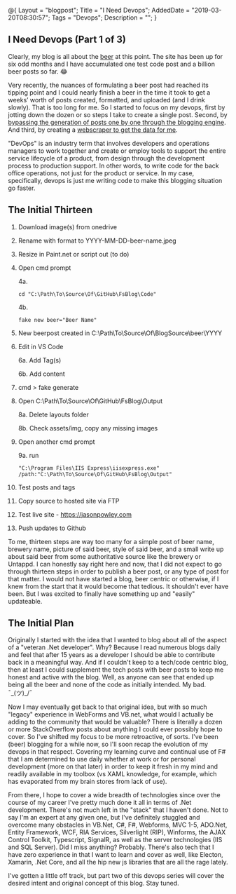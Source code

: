 @{
    Layout = "blogpost";
    Title = "I Need Devops";
    AddedDate = "2019-03-20T08:30:57";
    Tags = "Devops";
    Description = "";
}

## I Need Devops (Part 1 of 3)

Clearly, my blog is all about the [beer](/beer) at this point. The site has been up for six odd months and I have accumulated one test code post and a billion beer posts so far. 😂

Very recently, the nuances of formulating a beer post had reached its tipping point and I could nearly finish a beer in the time it took to get a weeks’ worth of posts created, formatted, and uploaded (and I drink slowly). That is too long for me. So I started to focus on my devops, first by jotting down the dozen or so steps I take to create a single post. Second, by [bypassing the generation of posts one by one through the blogging engine](/blog/2019/03-22-i-need-devops-part-2). And third, by creating a [webscraper to get the data for me](/blog/2019/03-22-i-need-devops-part-3).

"DevOps" is an industry term that involves developers and operations managers to work together and create or employ tools to support the entire service lifecycle of a product, from design through the development process to production support. In other words, to write code for the back office operations, not just for the product or service. In my case, specifically, devops is just me writing code to make this blogging situation go faster.

## The Initial Thirteen

1. Download image(s) from onedrive
2. Rename with format to YYYY-MM-DD-beer-name.jpeg
3. Resize in Paint.net or script out (to do)
4. Open cmd prompt

    4a. 
    ```
    cd "C:\Path\To\Source\Of\GitHub\FsBlog\Code"
    ```
    4b. 
    ```
    fake new beer="Beer Name"
    ```
5. New beerpost created in C:\Path\To\Source\Of\BlogSource\beer\YYYY
6. Edit in VS Code

    6a. Add Tag(s)

    6b. Add content
7. cmd > fake generate
8. Open C:\Path\To\Source\Of\GitHub\FsBlog\Output

    8a. Delete layouts folder

    8b. Check assets/img, copy any missing images
9. Open another cmd prompt

    9a. run 
    ```
    "C:\Program Files\IIS Express\iisexpress.exe" /path:"C:\Path\To\Source\Of\GitHub\FsBlog\Output"
    ```
10. Test posts and tags
11. Copy source to hosted site via FTP
12. Test live site - https://jasonpowley.com
13. Push updates to Github

To me, thirteen steps are way too many for a simple post of beer name, brewery name, picture of said beer, style of said beer, and a small write up about said beer from some authoritative source like the brewery or Untappd. I can honestly say right here and now, that I did not expect to go through thirteen steps in order to publish a beer post, or any type of post for that matter. I would not have started a blog, beer centric or otherwise, if I knew from the start that it would become that tedious. It shouldn't ever have been. But I was excited to finally have something up and "easily" updateable.

## The Initial Plan

Originally I started with the idea that I wanted to blog about all of the aspect of a "veteran .Net developer". Why? Because I read numerous blogs daily and feel that after 15 years as a developer I should be able to contribute back in a meaningful way. And if I couldn't keep to a tech/code centric blog, then at least I could supplement the tech posts with beer posts to keep me honest and active with the blog. Well, as anyone can see that ended up being all the beer and none of the code as initially intended. My bad. ¯\_(ツ)_/¯

Now I may eventually get back to that original idea, but with so much "legacy" experience in WebForms and VB.net, what would I actually be adding to the community that would be valuable? There is literally a dozen or more StackOverflow posts about anything I could ever possibly hope to cover. So I've shifted my focus to be more retroactive, of sorts. I've been (beer) blogging for a while now, so I'll soon recap the evolution of my devops in that respect. Covering my learning curve and continual use of F# that I am determined to use daily whether at work or for personal development (more on that later) in order to keep it fresh in my  mind and readily available in my toolbox (vs XAML knowledge, for example, which has evaporated from my brain stores from lack of use).

From there, I hope to cover a wide breadth of technologies since over the course of my career I've pretty much done it all in terms of .Net development. There's not much left in the "stack" that I haven't done. Not to say I'm an expert at any given one, but I've definitely stuggled and overcome many obstacles in VB.Net, C#, F#, Webforms, MVC 1-5, ADO.Net, Entity Framework, WCF, RIA Services, Silverlight (RIP), Winforms, the AJAX Control Toolkit, Typescript, SignalR, as well as the server technologies (IIS and SQL Server). Did I miss anything? Probably. There's also tech that I have zero experience in that I want to learn and cover as well, like Electon, Xamarin, .Net Core, and all the hip new js libraries that are all the rage lately.

I've gotten a little off track, but part two of this devops series will cover the desired intent and original concept of this blog. Stay tuned.